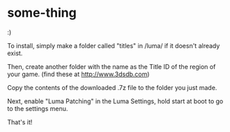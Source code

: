 # some-thing
:)

To install, simply make a folder called "titles" in /luma/ if it doesn't already exist.

Then, create another folder with the name as the Title ID of the region of your game. (find these at http://www.3dsdb.com)

Copy the contents of the downloaded .7z file to the folder you just made.

Next, enable "Luma Patching" in the Luma Settings, hold start at boot to go to the settings menu.

That's it!
